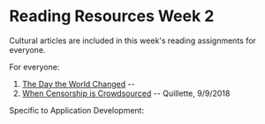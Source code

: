 # Reading Resources Week 2

Cultural articles are included in this week's reading assignments for everyone. 

For everyone:
1. [The Day the World Changed](https://www.economist.com/leaders/2001/09/13/the-day-the-world-changed) -- 
2. [When Censorship is Crowdsourced](https://quillette.com/2018/09/09/when-censorship-is-crowdsourced/) -- Quillette, 9/9/2018

Specific to Application Development: